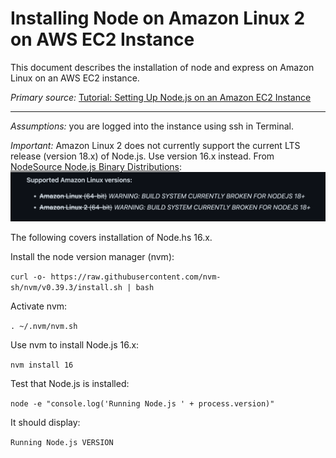 # Installing Node on Amazon Linux 2 on AWS EC2 Instance

This document describes the installation of node and express on Amazon Linux on an AWS EC2 instance.

*Primary source:* [Tutorial: Setting Up Node.js on an Amazon EC2 Instance](https://docs.aws.amazon.com/sdk-for-javascript/v2/developer-guide/setting-up-node-on-ec2-instance.html)

---

*Assumptions:* you are logged into the instance using ssh in Terminal.

*Important:* Amazon Linux 2 does not currently support the current LTS release (version 18.x) of Node.js. Use version 16.x instead.
From [NodeSource Node.js Binary Distributions](https://github.com/nodesource/distributions/blob/master/README.md#rpm):
![node on Amazon Linux](node_on_amazon_linux.png)

The following covers installation of Node.hs 16.x.

Install the node version manager (nvm):

```curl -o- https://raw.githubusercontent.com/nvm-sh/nvm/v0.39.3/install.sh | bash```

Activate nvm:

```. ~/.nvm/nvm.sh```

Use nvm to install Node.js 16.x:

```nvm install 16```

Test that Node.js is installed:

```node -e "console.log('Running Node.js ' + process.version)"```

It should display:

```Running Node.js VERSION```




